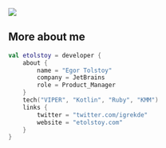 ![](http://i.piccy.info/i9/44d71621a241b0b2435f25c07b3cd035/1599074329/131246/1392090/94452download.png)

## More about me
```kotlin
val etolstoy = developer {
    about {
        name = "Egor Tolstoy"
        company = JetBrains
        role = Product_Manager
    }
    tech("VIPER", "Kotlin", "Ruby", "KMM")
    links {
        twitter = "twitter.com/igrekde"
        website = "etolstoy.com"
    }
}
```
